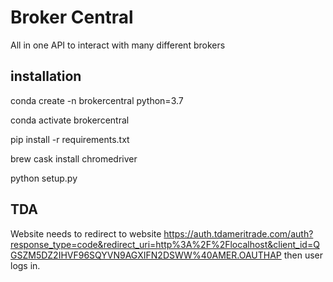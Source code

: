 # Broker Central

All in one API to interact with many different brokers


## installation

conda create -n brokercentral python=3.7

conda activate brokercentral

pip install -r requirements.txt

brew cask install chromedriver

python setup.py
## TDA

Website needs to redirect to website https://auth.tdameritrade.com/auth?response_type=code&redirect_uri=http%3A%2F%2Flocalhost&client_id=QGSZM5DZ2IHVF96SQYVN9AGXIFN2DSWW%40AMER.OAUTHAP then user logs in.
